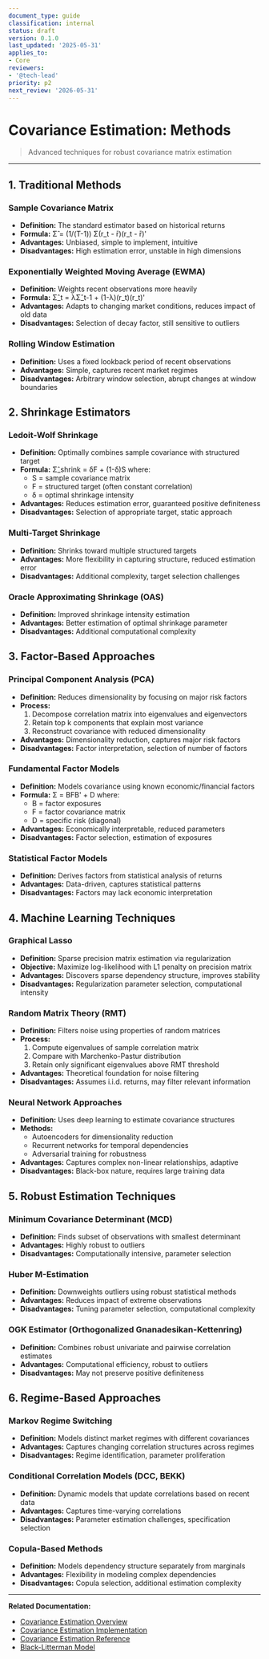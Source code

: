 ```yaml
---
document_type: guide
classification: internal
status: draft
version: 0.1.0
last_updated: '2025-05-31'
applies_to:
- Core
reviewers:
- '@tech-lead'
priority: p2
next_review: '2026-05-31'
---
```


# Covariance Estimation: Methods

> Advanced techniques for robust covariance matrix estimation

---

## 1. Traditional Methods

### Sample Covariance Matrix

* **Definition:** The standard estimator based on historical returns
* **Formula:** Σ̂ = (1/(T-1)) Σ(r_t - r̄)(r_t - r̄)'
* **Advantages:** Unbiased, simple to implement, intuitive
* **Disadvantages:** High estimation error, unstable in high dimensions

### Exponentially Weighted Moving Average (EWMA)

* **Definition:** Weights recent observations more heavily
* **Formula:** Σ̂_t = λΣ̂_t-1 + (1-λ)(r_t)(r_t)'
* **Advantages:** Adapts to changing market conditions, reduces impact of old data
* **Disadvantages:** Selection of decay factor, still sensitive to outliers

### Rolling Window Estimation

* **Definition:** Uses a fixed lookback period of recent observations
* **Advantages:** Simple, captures recent market regimes
* **Disadvantages:** Arbitrary window selection, abrupt changes at window boundaries

## 2. Shrinkage Estimators

### Ledoit-Wolf Shrinkage

* **Definition:** Optimally combines sample covariance with structured target
* **Formula:** Σ̂_shrink = δF + (1-δ)S where:
  * S = sample covariance matrix
  * F = structured target (often constant correlation)
  * δ = optimal shrinkage intensity
* **Advantages:** Reduces estimation error, guaranteed positive definiteness
* **Disadvantages:** Selection of appropriate target, static approach

### Multi-Target Shrinkage

* **Definition:** Shrinks toward multiple structured targets
* **Advantages:** More flexibility in capturing structure, reduced estimation error
* **Disadvantages:** Additional complexity, target selection challenges

### Oracle Approximating Shrinkage (OAS)

* **Definition:** Improved shrinkage intensity estimation
* **Advantages:** Better estimation of optimal shrinkage parameter
* **Disadvantages:** Additional computational complexity

## 3. Factor-Based Approaches

### Principal Component Analysis (PCA)

* **Definition:** Reduces dimensionality by focusing on major risk factors
* **Process:**
  1. Decompose correlation matrix into eigenvalues and eigenvectors
  2. Retain top k components that explain most variance
  3. Reconstruct covariance with reduced dimensionality
* **Advantages:** Dimensionality reduction, captures major risk factors
* **Disadvantages:** Factor interpretation, selection of number of factors

### Fundamental Factor Models

* **Definition:** Models covariance using known economic/financial factors
* **Formula:** Σ = BFB' + D where:
  * B = factor exposures
  * F = factor covariance matrix
  * D = specific risk (diagonal)
* **Advantages:** Economically interpretable, reduced parameters
* **Disadvantages:** Factor selection, estimation of exposures

### Statistical Factor Models

* **Definition:** Derives factors from statistical analysis of returns
* **Advantages:** Data-driven, captures statistical patterns
* **Disadvantages:** Factors may lack economic interpretation

## 4. Machine Learning Techniques

### Graphical Lasso

* **Definition:** Sparse precision matrix estimation via regularization
* **Objective:** Maximize log-likelihood with L1 penalty on precision matrix
* **Advantages:** Discovers sparse dependency structure, improves stability
* **Disadvantages:** Regularization parameter selection, computational intensity

### Random Matrix Theory (RMT)

* **Definition:** Filters noise using properties of random matrices
* **Process:**
  1. Compute eigenvalues of sample correlation matrix
  2. Compare with Marchenko-Pastur distribution
  3. Retain only significant eigenvalues above RMT threshold
* **Advantages:** Theoretical foundation for noise filtering
* **Disadvantages:** Assumes i.i.d. returns, may filter relevant information

### Neural Network Approaches

* **Definition:** Uses deep learning to estimate covariance structures
* **Methods:**
  * Autoencoders for dimensionality reduction
  * Recurrent networks for temporal dependencies
  * Adversarial training for robustness
* **Advantages:** Captures complex non-linear relationships, adaptive
* **Disadvantages:** Black-box nature, requires large training data

## 5. Robust Estimation Techniques

### Minimum Covariance Determinant (MCD)

* **Definition:** Finds subset of observations with smallest determinant
* **Advantages:** Highly robust to outliers
* **Disadvantages:** Computationally intensive, parameter selection

### Huber M-Estimation

* **Definition:** Downweights outliers using robust statistical methods
* **Advantages:** Reduces impact of extreme observations
* **Disadvantages:** Tuning parameter selection, computational complexity

### OGK Estimator (Orthogonalized Gnanadesikan-Kettenring)

* **Definition:** Combines robust univariate and pairwise correlation estimates
* **Advantages:** Computational efficiency, robust to outliers
* **Disadvantages:** May not preserve positive definiteness

## 6. Regime-Based Approaches

### Markov Regime Switching

* **Definition:** Models distinct market regimes with different covariances
* **Advantages:** Captures changing correlation structures across regimes
* **Disadvantages:** Regime identification, parameter proliferation

### Conditional Correlation Models (DCC, BEKK)

* **Definition:** Dynamic models that update correlations based on recent data
* **Advantages:** Captures time-varying correlations
* **Disadvantages:** Parameter estimation challenges, specification selection

### Copula-Based Methods

* **Definition:** Models dependency structure separately from marginals
* **Advantages:** Flexibility in modeling complex dependencies
* **Disadvantages:** Copula selection, additional estimation complexity

---

**Related Documentation:**
* [Covariance Estimation Overview](./covariance-estimation-overview.md)
* [Covariance Estimation Implementation](./covariance-estimation-implementation.md)
* [Covariance Estimation Reference](./covariance-estimation-reference.md)
* [Black-Litterman Model](FinancialModels/BlackLitterman.md)